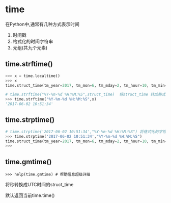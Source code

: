 # time

在Python中,通常有几种方式表示时间

1. 时间戳
2. 格式化的时间字符串
3. 元组(共九个元素)

## time.strftime()

```python
>>> x = time.localtime()
>>> x
time.struct_time(tm_year=2017, tm_mon=6, tm_mday=2, tm_hour=10, tm_min=51, tm_sec=34, tm_wday=4, tm_yday=153, tm_isdst=0)

# time.strftime("%Y-%m-%d %H:%M:%S",struct_time)  将struct_time 转成格式化的字符串
>>> time.strftime("%Y-%m-%d %H:%M:%S",x)
'2017-06-02 10:51:34'
```

## time.strptime()

```python
# time.strptime('2017-06-02 10:51:34',"%Y-%m-%d %H:%M:%S") 将格式化的字符串转成struct_time
>>> time.strptime('2017-06-02 10:51:34',"%Y-%m-%d %H:%M:%S")
time.struct_time(tm_year=2017, tm_mon=6, tm_mday=2, tm_hour=10, tm_min=51, tm_sec=34, tm_wday=4, tm_yday=153, tm_isdst=-1)
>>>
```

## time.gmtime()

    >>> help(time.gmtime) # 帮助信息超级详细

将秒转换成UTC时间的struct_time

默认返回当前time.time()
